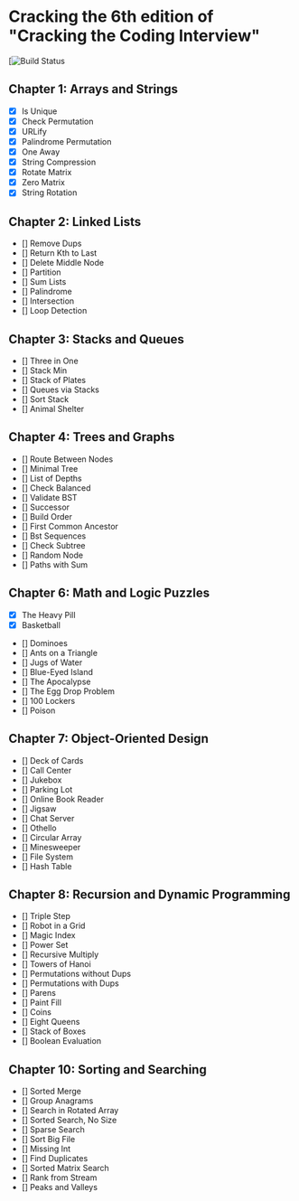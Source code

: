 # Cracking the 6th edition of "Cracking the Coding Interview"

[![Build Status]()

## Chapter 1: Arrays and Strings

- [x] Is Unique
- [x] Check Permutation
- [x] URLify
- [x] Palindrome Permutation
- [x] One Away
- [x] String Compression
- [x] Rotate Matrix
- [x] Zero Matrix
- [x] String Rotation

## Chapter 2: Linked Lists

- [] Remove Dups
- [] Return Kth to Last
- [] Delete Middle Node
- [] Partition
- [] Sum Lists
- [] Palindrome
- [] Intersection
- [] Loop Detection

## Chapter 3: Stacks and Queues

- [] Three in One
- [] Stack Min
- [] Stack of Plates
- [] Queues via Stacks
- [] Sort Stack
- [] Animal Shelter

## Chapter 4: Trees and Graphs

- [] Route Between Nodes
- [] Minimal Tree
- [] List of Depths
- [] Check Balanced
- [] Validate BST
- [] Successor
- [] Build Order
- [] First Common Ancestor
- [] Bst Sequences
- [] Check Subtree
- [] Random Node
- [] Paths with Sum
## Chapter 6: Math and Logic Puzzles

- [x] The Heavy Pill 
- [x] Basketball
- [] Dominoes
- [] Ants on a Triangle
- [] Jugs of Water
- [] Blue-Eyed Island
- [] The Apocalypse
- [] The Egg Drop Problem
- [] 100 Lockers
- [] Poison

## Chapter 7: Object-Oriented Design

- [] Deck of Cards
- [] Call Center
- [] Jukebox
- [] Parking Lot
- [] Online Book Reader
- [] Jigsaw
- [] Chat Server
- [] Othello
- [] Circular Array
- [] Minesweeper
- [] File System
- [] Hash Table

## Chapter 8: Recursion and Dynamic Programming

- [] Triple Step
- [] Robot in a Grid
- [] Magic Index
- [] Power Set
- [] Recursive Multiply
- [] Towers of Hanoi
- [] Permutations without Dups
- [] Permutations with Dups
- [] Parens
- [] Paint Fill
- [] Coins
- [] Eight Queens
- [] Stack of Boxes
- [] Boolean Evaluation

## Chapter 10: Sorting and Searching

- [] Sorted Merge
- [] Group Anagrams
- [] Search in Rotated Array
- [] Sorted Search, No Size
- [] Sparse Search
- [] Sort Big File
- [] Missing Int
- [] Find Duplicates
- [] Sorted Matrix Search
- [] Rank from Stream
- [] Peaks and Valleys
